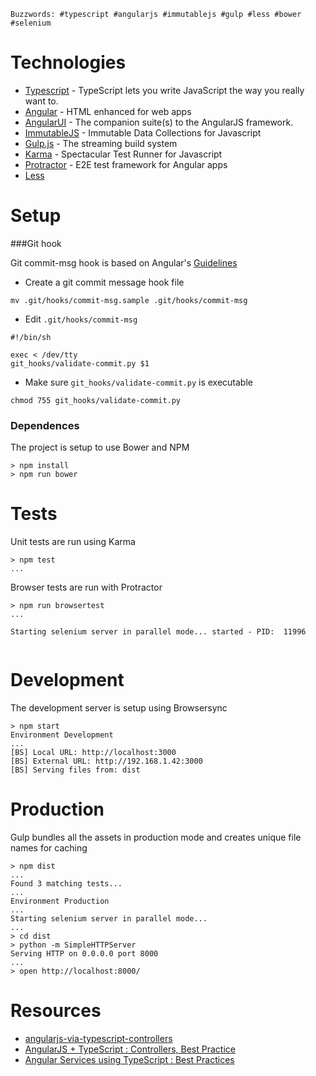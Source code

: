 `Buzzwords: #typescript #angularjs #immutablejs #gulp #less #bower #selenium`

# Technologies

- [Typescript](http://www.typescriptlang.org/) - TypeScript lets you write JavaScript the way you really want to.
- [Angular](https://angularjs.org/) - HTML enhanced for web apps
- [AngularUI](http://angular-ui.github.io/) - The companion suite(s) to the AngularJS framework.
- [ImmutableJS](https://github.com/facebook/immutable-js) - Immutable Data Collections for Javascript
- [Gulp.js](http://gulpjs.com/) - The streaming build system
- [Karma](http://karma-runner.github.io/0.12/index.html) - Spectacular Test Runner for Javascript
- [Protractor](https://github.com/angular/protractor) - E2E test framework for Angular apps
- [Less](http://learnboost.github.io/stylus/)

# Setup

###Git hook

Git commit-msg hook is based on Angular's [Guidelines](https://docs.google.com/document/d/1QrDFcIiPjSLDn3EL15IJygNPiHORgU1_OOAqWjiDU5Y/edit#)

- Create a git commit message hook file

```
mv .git/hooks/commit-msg.sample .git/hooks/commit-msg
```

- Edit `.git/hooks/commit-msg`

```
#!/bin/sh

exec < /dev/tty
git_hooks/validate-commit.py $1
```
- Make sure `git_hooks/validate-commit.py` is executable

```
chmod 755 git_hooks/validate-commit.py
```

### Dependences

The project is setup to use Bower and NPM

```
> npm install
> npm run bower
```

Tests
=

Unit tests are run using Karma

```
> npm test
...
```



Browser tests are run with Protractor

```
> npm run browsertest
...

Starting selenium server in parallel mode... started - PID:  11996


```

Development
=

The development server is setup using Browsersync

```
> npm start
Environment Development
...
[BS] Local URL: http://localhost:3000
[BS] External URL: http://192.168.1.42:3000
[BS] Serving files from: dist
```

Production
=

Gulp bundles all the assets in production mode and creates unique file names for caching

```
> npm dist
...
Found 3 matching tests...
...
Environment Production
...
Starting selenium server in parallel mode...
...
> cd dist
> python -m SimpleHTTPServer
Serving HTTP on 0.0.0.0 port 8000
...
> open http://localhost:8000/
```

Resources
=

- [angularjs-via-typescript-controllers](http://kodeyak.wordpress.com/2014/02/12/angularjs-via-typescript-controllers/)
- [AngularJS + TypeScript : Controllers, Best Practice](https://www.youtube.com/watch?v=WdtVn_8K17E)
- [Angular Services using TypeScript : Best Practices](https://www.youtube.com/watch?v=Yis8m3BdnEM)